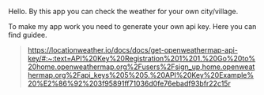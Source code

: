 Hello. By this app you can check the weather for your own city/village.

To make my app work you need to generate your own api key. Here you can find guidee. 

> https://locationweather.io/docs/docs/get-openweathermap-api-key/#:~:text=API%20Key%20Registration%201%201.%20Go%20to%20home.openweathermap.org%2Fusers%2Fsign_up,home.openweathermap.org%2Fapi_keys%205%205.%20API%20Key%20Example%20%E2%86%92%203f95891ff71036d0fe76ebadf93bfr22c15r
